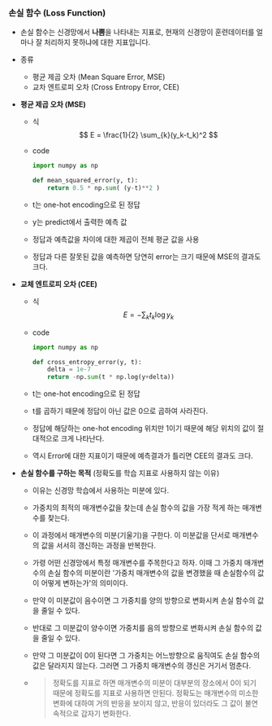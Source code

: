 ### 손실 함수 (Loss Function)

- 손실 함수는 신경망에서 **나쁨**을 나타내는 지표로, 현재의 신경망이 훈련데이터를 얼마나 잘 처리하지 못하냐에 대한 지표입니다.

- 종류

  - 평균 제곱 오차 (Mean Square Error, MSE)
  - 교차 엔트로피 오차 (Cross Entropy Error, CEE)

- **평균 제곱 오차 (MSE)**

  - 식
    $$
    E = \frac{1}{2} \sum_{k}(y_k-t_k)^2
    $$

  - code

    ```python
    import numpy as np
    
    def mean_squared_error(y, t):
        return 0.5 * np.sum( (y-t)**2 )
    ```

  - t는 one-hot encoding으로 된 정답

  - y는 predict에서 출력한 예측 값

  - 정답과 예측값을 차이에 대한 제곱이 전체 평균 값을 사용

  - 정답과 다른 잘못된 값을 예측하면 당연히 error는 크기 때문에 MSE의 결과도 크다.

- **교체 엔트로피 오차 (CEE)**

  - 식
    $$
    E = -\sum_{k}t_k\log{y_k}
    $$

  - code

    ```python
    import numpy as np
    
    def cross_entropy_error(y, t):
        delta = 1e-7
        return -np.sum(t * np.log(y+delta))
    ```

  - t는 one-hot encoding으로 된 정답

  - t를 곱하기 때문에 정답이 아닌 값은 0으로 곱하여 사라진다.

  - 정답에 해당하는 one-hot encoding 위치만 1이기 때문에 해당 위치의 값이 절대적으로 크게 나타난다. 

  - 역시 Error에 대한 지표이기 때문에 예측결과가 틀리면 CEE의 결과도 크다.

- **손실 함수를 구하는 목적** (정확도를 학습 지표로 사용하지 않는 이유)

  - 이유는 신경망 학습에서 사용하는 미분에 있다.

  - 가중치의 최적의 매개변수값을 찾는데 손실 함수의 값을 가장 적게 하는 매개변수를 찾는다. 

  - 이 과정에서 매개변수의 미분(기울기)을 구한다. 이 미분값을 단서로 매개변수의 값을 서서히 갱신하는 과정을 반복한다.

  - 가령 어떤 신경망에서 특정 매개변수를 주목한다고 하자. 이때 그 가중치 매개변수의 손실 함수의 미분이란 '가중치 매개변수의 값을 변경했을 때 손실함수의 값이 어떻게 변하는가'의 의미이다.

  - 만약 이 미분값이 음수이면 그 가중치를 양의 방향으로 변화시켜 손실 함수의 값을 줄일 수 있다.

  - 반대로 그 미분값이 양수이면 가중치를 음의 방향으로 변화시켜 손실 함수의  값을 줄일 수 있다.

  - 만약 그 미분값이 0이 된다면 그 가중치는 어느방향으로 움직여도 손실 함수의 값은 달라지지 않는다. 그러면 그 가중치 매개변수의 갱신은 거기서 멈춘다.

  - > 정확도를 지표로 하면 매개변수의 미분이 대부분의 장소에서 0이 되기 때문에 정확도를 지표로 사용하면 안된다. 정확도는 매개변수의 미소한 변화에 대하여 거의 반응을 보이지 않고, 반응이 있더라도 그 값이 불연속적으로 갑자기 변화한다.